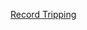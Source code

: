 ---
layout: post
wordpress_id: 459
wordpress_url: http://noesbueno.com/archives/459
date: '2010-02-07 15:49:52 -0600'
date_gmt: '2010-02-07 20:49:52 -0600'
body: |
  <p><a href="http://www.recordtripping.com/">Record Tripping</a></p>
---